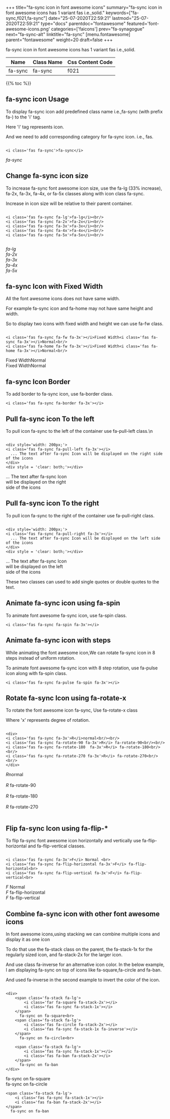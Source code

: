 +++
title="fa-sync icon in font awesome icons"
summary="fa-sync icon in font awesome icons has 1 variant fas i.e.,solid."
keywords=["fa-sync,f021,fa-sync"]
date="25-07-2020T22:59:21"
lastmod="25-07-2020T22:59:21"
type="docs"
parentdoc="fontawesome"
featured='font-awesome-icons.png'
categories=['faicons']
prev="fa-synagogue"
next="fa-sync-alt"
linktitle="fa-sync"
[menu.fontawesome]
parent="fontawesome"
weight=20
draft=false
+++


fa-sync icon in font awesome icons has 1 variant fas i.e.,solid.

<div class='table-responsive'><table class='table'><thead><tr><th>Name</th><th>Class Name</th><th>Css Content Code</th></tr></thead><tbody><tr><td>fa-sync</td><td>fa-sync</td><td>f021</td></tr></tbody></table></div>


{{% toc %}}


## fa-sync icon Usage

To display fa-sync icon add predefined class name i.e.,fa-sync (with prefix fa-) to the 'i' tag.

Here 'i' tag represents icon.

And we need to add corresponding category for fa-sync icon. i.e., fas.


```

<i class='fas fa-sync'>fa-sync</i>
```

<i class='fas fa-sync'>fa-sync</i>




## Change fa-sync icon size
To increase fa-sync font awesome icon size, use the fa-lg (33% increase), fa-2x, fa-3x, fa-4x, or fa-5x classes along with icon class fa-sync.

Increase in icon size will be relative to their parent container. 

```

<i class='fas fa-sync fa-lg'>fa-lg</i><br/>
<i class='fas fa-sync fa-2x'>fa-2x</i><br/>
<i class='fas fa-sync fa-3x'>fa-3x</i><br/>
<i class='fas fa-sync fa-4x'>fa-4x</i><br/>
<i class='fas fa-sync fa-5x'>fa-5x</i><br/>
            
```

<i class='fas fa-sync fa-lg'>fa-lg</i><br/>
<i class='fas fa-sync fa-2x'>fa-2x</i><br/>
<i class='fas fa-sync fa-3x'>fa-3x</i><br/>
<i class='fas fa-sync fa-4x'>fa-4x</i><br/>
<i class='fas fa-sync fa-5x'>fa-5x</i><br/>
            



## fa-sync Icon with Fixed Width 

All the font awesome icons does not have same width.

For example fa-sync icon and fa-home may not have same height and width.

So to display two icons with fixed width and height we can use fa-fw class.


```

<i class='fas fa-sync fa-fw fa-3x'></i>Fixed Width<i class='fas fa-sync fa-3x'></i>Normal<br/>
<i class='fas fa-home fa-fw fa-3x'></i>Fixed Width<i class='fas fa-home fa-3x'></i>Normal<br/>
```

<i class='fas fa-sync fa-fw fa-3x'></i>Fixed Width<i class='fas fa-sync fa-3x'></i>Normal<br/>
<i class='fas fa-home fa-fw fa-3x'></i>Fixed Width<i class='fas fa-home fa-3x'></i>Normal<br/>



## fa-sync Icon Border 

To add border to fa-sync icon, use fa-border class.


```
<i class='fas fa-sync fa-border fa-3x'></i>

```
<i class='fas fa-sync fa-border fa-3x'></i>





## Pull fa-sync icon To the left

To pull icon fa-sync to the left of the container use fa-pull-left class.\n

```

<div style='width: 200px;'>
<i class='fas fa-sync fa-pull-left fa-3x'></i>
  ... The text after fa-sync Icon will be displayed on the right side of the icons
</div>
<div style = 'clear: both;'></div>
```

<div style='width: 200px;'>
<i class='fas fa-sync fa-pull-left fa-3x'></i>
  ... The text after fa-sync Icon will be displayed on the right side of the icons
</div>
<div style = 'clear: both;'></div>




## Pull fa-sync icon To the right
To pull icon fa-sync to the right of the container use fa-pull-right class.

```

<div style='width: 200px;'>
<i class='fas fa-sync fa-pull-right fa-3x'></i>
  ... The text after fa-sync Icon will be displayed on the left side of the icons
</div>
<div style = 'clear: both;'></div>
```

<div style='width: 200px;'>
<i class='fas fa-sync fa-pull-right fa-3x'></i>
  ... The text after fa-sync Icon will be displayed on the left side of the icons
</div>
<div style = 'clear: both;'></div>

These two classes can used to add single quotes or double quotes to the text.


## Animate fa-sync icon using fa-spin
To animate font awesome fa-sync icon, use fa-spin class.

```
<i class='fas fa-sync fa-spin fa-3x'></i>
```
<i class='fas fa-sync fa-spin fa-3x'></i>




## Animate fa-sync icon with steps
While animating the font awesome icon,We can rotate fa-sync icon in 8 steps instead of uniform rotation.

To animate font awesome fa-sync icon with 8 step rotation, use fa-pulse icon along with fa-spin class.


```
<i class='fas fa-sync fa-pulse fa-spin fa-3x'></i>

```
<i class='fas fa-sync fa-pulse fa-spin fa-3x'></i>





## Rotate fa-sync Icon using fa-rotate-x
To rotate the font awesome icon fa-sync, Use fa-rotate-x class

Where 'x' represents degree of rotation.


```

<div>
<i class='fas fa-sync fa-3x'>R</i>normal<br/><br/>
<i class='fas fa-sync fa-rotate-90 fa-3x'>R</i> fa-rotate-90<br/><br/> 
<i class='fas fa-sync fa-rotate-180  fa-3x'>R</i> fa-rotate-180<br/><br/> 
<i class='fas fa-sync fa-rotate-270 fa-3x'>R</i> fa-rotate-270<br/><br/>
</div>
```

<div>
<i class='fas fa-sync fa-3x'>R</i>normal<br/><br/>
<i class='fas fa-sync fa-rotate-90 fa-3x'>R</i> fa-rotate-90<br/><br/> 
<i class='fas fa-sync fa-rotate-180  fa-3x'>R</i> fa-rotate-180<br/><br/> 
<i class='fas fa-sync fa-rotate-270 fa-3x'>R</i> fa-rotate-270<br/><br/>
</div>




## Flip fa-sync Icon using fa-flip-*
To flip fa-sync font awesome icon horizontally and vertically use fa-flip-horizontal and fa-flip-vertical classes. 

```

<i class='fas fa-sync fa-3x'>F</i> Normal <br>
<i class='fas fa-sync fa-flip-horizontal fa-3x'>F</i> fa-flip-horizontal<br>
<i class='fas fa-sync fa-flip-vertical fa-3x'>F</i> fa-flip-vertical<br>
```

<i class='fas fa-sync fa-3x'>F</i> Normal <br>
<i class='fas fa-sync fa-flip-horizontal fa-3x'>F</i> fa-flip-horizontal<br>
<i class='fas fa-sync fa-flip-vertical fa-3x'>F</i> fa-flip-vertical<br>




## Combine fa-sync icon with other font awesome icons
In font awesome icons,using stacking we can combine multiple icons and display it as one icon 

To do that use the fa-stack class on the parent, the fa-stack-1x for the regularly sized icon, and fa-stack-2x for the larger icon.

And use class fa-inverse for an alternative icon color. 
In the below example, I am displaying fa-sync on top of icons like fa-square,fa-circle and fa-ban.

And used fa-inverse in the second example to invert the color of the icon.

```

<div>
    <span class='fa-stack fa-lg'>
        <i class='far fa-square fa-stack-2x'></i>
        <i class='fas fa-sync fa-stack-1x'></i>
    </span>
      fa-sync on fa-square<br>
    <span class='fa-stack fa-lg'>
        <i class='fas fa-circle fa-stack-2x'></i>
        <i class='fas fa-sync fa-stack-1x fa-inverse'></i>
    </span>
      fa-sync on fa-circle<br>

    <span class='fa-stack fa-lg'>
        <i class='fas fa-sync fa-stack-1x'></i>
        <i class='fas fa-ban fa-stack-2x'></i>
    </span>
      fa-sync on fa-ban
</div>
```

<div>
    <span class='fa-stack fa-lg'>
        <i class='far fa-square fa-stack-2x'></i>
        <i class='fas fa-sync fa-stack-1x'></i>
    </span>
      fa-sync on fa-square<br>
    <span class='fa-stack fa-lg'>
        <i class='fas fa-circle fa-stack-2x'></i>
        <i class='fas fa-sync fa-stack-1x fa-inverse'></i>
    </span>
      fa-sync on fa-circle<br>

    <span class='fa-stack fa-lg'>
        <i class='fas fa-sync fa-stack-1x'></i>
        <i class='fas fa-ban fa-stack-2x'></i>
    </span>
      fa-sync on fa-ban
</div>






